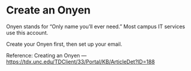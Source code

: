 # Create an Onyen

Onyen stands for “Only name you’ll ever need.” Most campus IT services use this account.

Create your Onyen first, then set up your email.

Reference: Creating an Onyen — https://tdx.unc.edu/TDClient/33/Portal/KB/ArticleDet?ID=188


